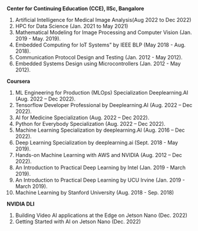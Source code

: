 **Center for Continuing Education (CCE), IISc, Bangalore**

1.	Artificial Intelligence for Medical Image Analysis(Aug 2022 to Dec 2022)
2.	HPC for Data Science (Jan. 2021 to May 2021)
3.	Mathematical Modeling for Image Processing and Computer Vision (Jan. 2019 - May. 2019).
4.	Embedded Computing for IoT Systems” by IEEE BLP (May 2018 - Aug. 2018).
5.	Communication Protocol Design and Testing (Jan. 2012 - May 2012).
6.	Embedded Systems Design using Microcontrollers (Jan. 2012 - May 2012).

**Coursera**

1.	ML Engineering for Production (MLOps) Specialization Deeplearning.AI (Aug. 2022 – Dec 2022).
2.	Tensorflow Developer Professional by Deeplearning.AI (Aug. 2022 – Dec 2022).
3.	AI for Medicine Specialization (Aug. 2022 – Dec 2022).
4.	Python for Everybody Specialization (Aug. 2022 – Dec 2022).
5.	Machine Learning Specialization by deeplearning.AI (Aug. 2016 – Dec 2022).
6.	Deep Learning Specialization by deeplearning.ai (Sept. 2018 - May 2019).
7.	Hands-on Machine Learning with AWS and NVIDIA (Aug. 2012 – Dec 2022).
8.	An Introduction to Practical Deep Learning by Intel (Jan. 2019 - March 2019).
9.	An Introduction to Practical Deep Learning by UCU Irvine (Jan. 2019 - March 2019).
10.	Machine Learning by Stanford University (Aug. 2018 - Sep. 2018)

**NVIDIA DLI**

1. Building Video AI applications at the Edge on Jetson Nano (Dec. 2022)
2. Getting Started with AI on Jetson Nano (Dec. 2022)
